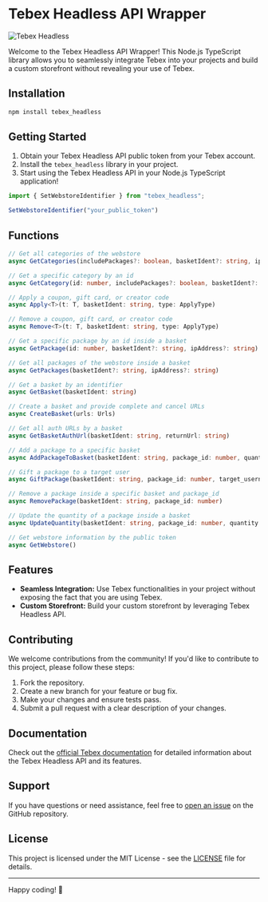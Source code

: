 # Tebex Headless API Wrapper

![Tebex Headless](https://www.gitbook.com/cdn-cgi/image/width=256,dpr=2,height=40,fit=contain,format=auto/https%3A%2F%2F1785315218-files.gitbook.io%2F~%2Ffiles%2Fv0%2Fb%2Fgitbook-x-prod.appspot.com%2Fo%2Fspaces%252FaRz9HUAxrYuZsSDWhYnu%252Flogo%252FSSLScS9oAZjiUBkr89EK%252FOW_Dev_Logo_desktop%25402x.png%3Falt%3Dmedia%26token%3Ddcd44482-188c-4d07-bafe-a8f714fbc691)

Welcome to the Tebex Headless API Wrapper! This Node.js TypeScript library allows you to seamlessly integrate Tebex into your projects and build a custom storefront without revealing your use of Tebex.

## Installation

```bash
npm install tebex_headless
```

## Getting Started

1. Obtain your Tebex Headless API public token from your Tebex account.
2. Install the `tebex_headless` library in your project.
3. Start using the Tebex Headless API in your Node.js TypeScript application!

```typescript
import { SetWebstoreIdentifier } from "tebex_headless";

SetWebstoreIdentifier("your_public_token")
```

## Functions

```typescript
// Get all categories of the webstore
async GetCategories(includePackages?: boolean, basketIdent?: string, ipAddress?: string)

// Get a specific category by an id
async GetCategory(id: number, includePackages?: boolean, basketIdent?: string, ipAddress?: string)

// Apply a coupon, gift card, or creator code
async Apply<T>(t: T, basketIdent: string, type: ApplyType)

// Remove a coupon, gift card, or creator code
async Remove<T>(t: T, basketIdent: string, type: ApplyType)

// Get a specific package by an id inside a basket
async GetPackage(id: number, basketIdent?: string, ipAddress?: string)

// Get all packages of the webstore inside a basket
async GetPackages(basketIdent?: string, ipAddress?: string)

// Get a basket by an identifier
async GetBasket(basketIdent: string)

// Create a basket and provide complete and cancel URLs
async CreateBasket(urls: Urls)

// Get all auth URLs by a basket
async GetBasketAuthUrl(basketIdent: string, returnUrl: string)

// Add a package to a specific basket
async AddPackageToBasket(basketIdent: string, package_id: number, quantity: number, type: PackageType)

// Gift a package to a target user
async GiftPackage(basketIdent: string, package_id: number, target_username_id: string)

// Remove a package inside a specific basket and package_id
async RemovePackage(basketIdent: string, package_id: number)

// Update the quantity of a package inside a basket
async UpdateQuantity(basketIdent: string, package_id: number, quantity: number)

// Get webstore information by the public token
async GetWebstore()
```

## Features

- **Seamless Integration:** Use Tebex functionalities in your project without exposing the fact that you are using Tebex.
- **Custom Storefront:** Build your custom storefront by leveraging Tebex Headless API.

## Contributing

We welcome contributions from the community! If you'd like to contribute to this project, please follow these steps:

1. Fork the repository.
2. Create a new branch for your feature or bug fix.
3. Make your changes and ensure tests pass.
4. Submit a pull request with a clear description of your changes.

## Documentation

Check out the [official Tebex documentation](https://docs.tebex.io/) for detailed information about the Tebex Headless API and its features.

## Support

If you have questions or need assistance, feel free to [open an issue](https://github.com/grp-gg/tebex_headless/issues) on the GitHub repository.

## License

This project is licensed under the MIT License - see the [LICENSE](LICENSE) file for details.

---

Happy coding! 🚀